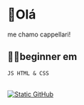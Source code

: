 # 👋Olá

me chamo cappellari! 
<br> 
## 👨‍💻beginner em 
```
JS HTML & CSS
```
<br>
<a href= "https://github.com/cappellarii">
<img src="https://img.shields.io/static/v1?label=overview&message=cappellarii&color=f8efd4&style=for-the-badge&logo=GitHub" alt="Static GitHub">
</a>
<br>   
<a href="https://discord.com">
  <img src="https://dcbadge.limes.pink/api/shield/1344556325924900874" alt="" />
</a>






